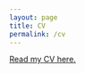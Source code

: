 ```yaml
---
layout: page
title: CV
permalink: /cv
---
```

<a href="alexandre-lecestre.github.io/alexandre-lecestre/doc/CV_english.pdf">Read my CV here.</a>
